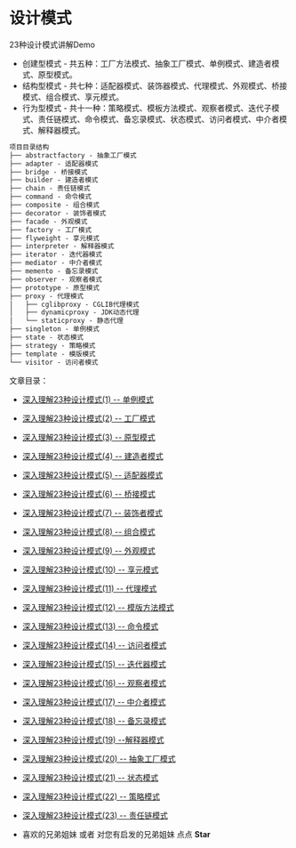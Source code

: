 # 设计模式
23种设计模式讲解Demo

- 创建型模式 - 共五种：工厂方法模式、抽象工厂模式、单例模式、建造者模式、原型模式。
- 结构型模式 - 共七种：适配器模式、装饰器模式、代理模式、外观模式、桥接模式、组合模式、享元模式。
- 行为型模式 - 共十一种：策略模式、模板方法模式、观察者模式、迭代子模式、责任链模式、命令模式、备忘录模式、状态模式、访问者模式、中介者模式、解释器模式。
  

```css
项目目录结构
├── abstractfactory - 抽象工厂模式
├── adapter - 适配器模式
├── bridge - 桥接模式
├── builder - 建造者模式
├── chain - 责任链模式
├── command - 命令模式
├── composite - 组合模式
├── decorator - 装饰者模式
├── facade - 外观模式
├── factory - 工厂模式
├── flyweight - 享元模式
├── interpreter - 解释器模式
├── iterator - 迭代器模式
├── mediator - 中介者模式
├── memento - 备忘录模式
├── observer - 观察者模式
├── prototype - 原型模式
├── proxy - 代理模式
│   ├── cglibproxy - CGLIB代理模式 
│   ├── dynamicproxy - JDK动态代理
│   └── staticproxy - 静态代理
├── singleton - 单例模式
├── state - 状态模式
├── strategy - 策略模式
├── template - 模版模式
└── visitor - 访问者模式
```

文章目录：

- [深入理解23种设计模式(1) -- 单例模式](https://blog.csdn.net/qq_41977838/article/details/105960058?spm=1001.2014.3001.5501)
- [深入理解23种设计模式(2) -- 工厂模式](https://blog.csdn.net/qq_41977838/article/details/105961959?spm=1001.2014.3001.5501)
- [深入理解23种设计模式(3) -- 原型模式](https://blog.csdn.net/qq_41977838/article/details/109453041?spm=1001.2014.3001.5501)
- [深入理解23种设计模式(4) -- 建造者模式](https://blog.csdn.net/qq_41977838/article/details/109454590?spm=1001.2014.3001.5501)
- [深入理解23种设计模式(5) -- 适配器模式](https://blog.csdn.net/qq_41977838/article/details/109470163?spm=1001.2014.3001.5501)
- [深入理解23种设计模式(6) -- 桥接模式](https://blog.csdn.net/qq_41977838/article/details/109494556?spm=1001.2014.3001.5501)
- [深入理解23种设计模式(7) -- 装饰者模式](https://blog.csdn.net/qq_41977838/article/details/109514741?spm=1001.2014.3001.5501)
- [深入理解23种设计模式(8) -- 组合模式](https://blog.csdn.net/qq_41977838/article/details/112972326?spm=1001.2014.3001.550)
- [深入理解23种设计模式(9) -- 外观模式](https://blog.csdn.net/qq_41977838/article/details/111425766?spm=1001.2014.3001.5501)
- [深入理解23种设计模式(10) -- 享元模式](https://blog.csdn.net/qq_41977838/article/details/113196756?spm=1001.2014.3001.5501)
- [深入理解23种设计模式(11) -- 代理模式](https://blog.csdn.net/qq_41977838/article/details/106039612?spm=1001.2014.3001.5501)
- [深入理解23种设计模式(12) -- 模版方法模式](https://blog.csdn.net/qq_41977838/article/details/113467958?spm=1001.2014.3001.5501)
- [深入理解23种设计模式(13) -- 命令模式](https://blog.csdn.net/qq_41977838/article/details/113510645?spm=1001.2014.3001.5501)
- [深入理解23种设计模式(14) -- 访问者模式](https://blog.csdn.net/qq_41977838/article/details/113846788?spm=1001.2014.3001.5501)
- [深入理解23种设计模式(15) -- 迭代器模式](https://blog.csdn.net/qq_41977838/article/details/113852571?spm=1001.2014.3001.5501)
- [深入理解23种设计模式(16) -- 观察者模式](https://blog.csdn.net/qq_41977838/article/details/113917330?spm=1001.2014.3001.5501)
- [深入理解23种设计模式(17) -- 中介者模式](https://blog.csdn.net/qq_41977838/article/details/113944005?spm=1001.2014.3001.5501)
- [深入理解23种设计模式(18) -- 备忘录模式](https://blog.csdn.net/qq_41977838/article/details/114014476?spm=1001.2014.3001.5501)
- [深入理解23种设计模式(19) --解释器模式](https://blog.csdn.net/qq_41977838/article/details/114018348?spm=1001.2014.3001.5501)
- [深入理解23种设计模式(20) -- 抽象工厂模式](https://blog.csdn.net/qq_41977838/article/details/114030764?spm=1001.2014.3001.5501)
- [深入理解23种设计模式(21) -- 状态模式](https://blog.csdn.net/qq_41977838/article/details/114065395?spm=1001.2014.3001.5501)
- [深入理解23种设计模式(22) -- 策略模式](https://blog.csdn.net/qq_41977838/article/details/114126943?spm=1001.2014.3001.5501)
- [深入理解23种设计模式(23) -- 责任链模式](https://blog.csdn.net/qq_41977838/article/details/114238690?spm=1001.2014.3001.5501)

- 喜欢的兄弟姐妹 或者 对您有启发的兄弟姐妹 点点 **Star**